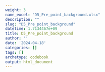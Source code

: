 ```yaml
---
weight: 3
name_excel: "D5_Pre_point_background.xlsx"
description: ""
slug: "D5_Pre_point_background"
datetime: 1.7134467e+09
title: D5_Pre_point_background
author: ''
date: '2024-04-18'
categories: []
tags: []
archetype: codebook
output: html_document
---
```


<div class="tabcontent"></div>
